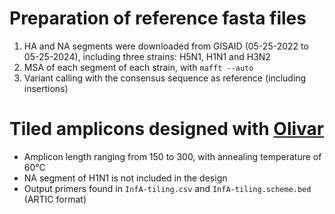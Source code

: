 # Preparation of reference fasta files
1. HA and NA segments were downloaded from GISAID (05-25-2022 to 05-25-2024), including three strains: H5N1, H1N1 and H3N2
2. MSA of each segment of each strain, with `mafft --auto`
3. Variant calling with the consensus sequence as reference (including insertions)

# Tiled amplicons designed with [Olivar](https://github.com/treangenlab/Olivar)
 - Amplicon length ranging from 150 to 300, with annealing temperature of 60&deg;C
 - NA segment of H1N1 is not included in the design
 - Output primers found in `InfA-tiling.csv` and `InfA-tiling.scheme.bed` (ARTIC format)